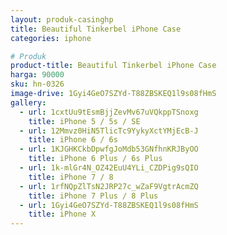```yaml
---
layout: produk-casinghp
title: Beautiful Tinkerbel iPhone Case
categories: iphone

# Produk
product-title: Beautiful Tinkerbel iPhone Case
harga: 90000
sku: hn-0326
image-drive: 1Gyi4GeO7SZYd-T88ZBSKEQ1l9s08fHmS
gallery:
  - url: 1cxtUu9tEsmBjjZevMv67uVQkppTSnoxg
    title: iPhone 5 / 5s / SE
  - url: 12Mmvz0HiN5TlicTc9YykyXctYMjEcB-J
    title: iPhone 6 / 6s
  - url: 1KJGHKCkbDpwfgJoMdb53GNfhnKRJByOO
    title: iPhone 6 Plus / 6s Plus
  - url: 1k-mlGr4N_OZ42EuU4YLi_CZDPig9sQIO
    title: iPhone 7 / 8
  - url: 1rfNQpZlTsN2JRP27c_wZaF9VgtrAcmZQ
    title: iPhone 7 Plus / 8 Plus
  - url: 1Gyi4GeO7SZYd-T88ZBSKEQ1l9s08fHmS
    title: iPhone X
---
```

